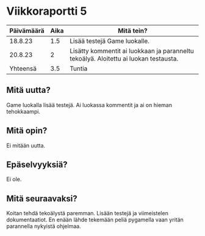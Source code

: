 # Viikkoraportti 5

| Päivämäärä |     Aika      |                                     Mitä tein?                                  |
|------------|---------------|---------------------------------------------------------------------------------|
| 18.8.23  |     1.5      |  Lisää testejä Game luokalle. |
|  20.8.23 | 2  | Lisätty kommentit ai luokkaan ja paranneltu tekoälyä. Aloitettu ai luokan testausta. |
| Yhteensä   |  3.5     |            Tuntia                          |

## Mitä uutta?
Game luokalla lisää testejä. Ai luokassa kommentit ja ai on hieman tehokkaampi. 

## Mitä opin?
Ei mitään uutta.

## Epäselvyyksiä?
Ei ole.

## Mitä seuraavaksi?
Koitan tehdä tekoälystä paremman. Lisään testejä ja viimeistelen dokumentaatiot. En enään lähde tekemään peliä pygamella vaan yritän parannella nykyistä ohjelmaa.